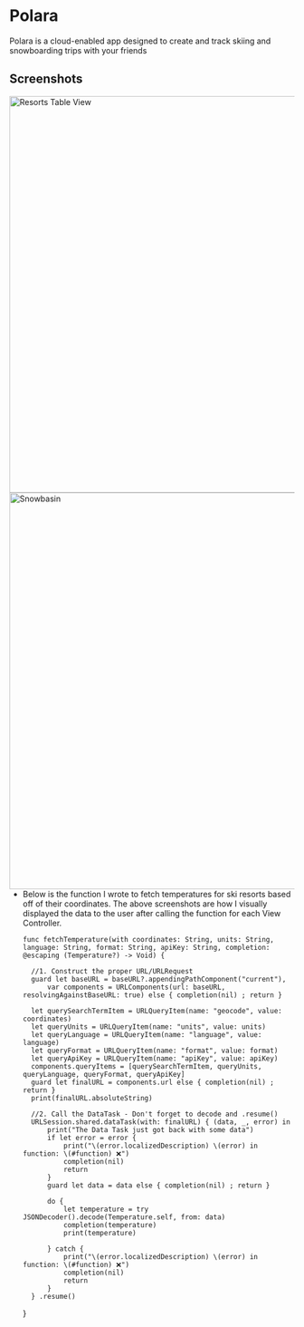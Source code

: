 # Polara

Polara is a cloud-enabled app designed to create and track skiing and snowboarding trips with your friends

## Screenshots
<img src="https://user-images.githubusercontent.com/45154466/88511206-b1545600-cfa1-11ea-8ec0-23561c068b31.png" alt="Resorts Table View" style="float: left; margin-right: 10px;" height="700"/> <img src="https://user-images.githubusercontent.com/45154466/88511203-b0232900-cfa1-11ea-9560-86c4da768c9d.png" alt="Snowbasin" style="float: left; margin-right: 10px;" height="700"/>

- Below is the function I wrote to fetch temperatures for ski resorts based off of their coordinates. The above screenshots are how I visually displayed the data to the user after calling the function for each View Controller.

      func fetchTemperature(with coordinates: String, units: String, language: String, format: String, apiKey: String, completion: @escaping (Temperature?) -> Void) {
        
        //1. Construct the proper URL/URLRequest
        guard let baseURL = baseURL?.appendingPathComponent("current"),
            var components = URLComponents(url: baseURL, resolvingAgainstBaseURL: true) else { completion(nil) ; return }
        
        let querySearchTermItem = URLQueryItem(name: "geocode", value: coordinates)
        let queryUnits = URLQueryItem(name: "units", value: units)
        let queryLanguage = URLQueryItem(name: "language", value: language)
        let queryFormat = URLQueryItem(name: "format", value: format)
        let queryApiKey = URLQueryItem(name: "apiKey", value: apiKey)
        components.queryItems = [querySearchTermItem, queryUnits, queryLanguage, queryFormat, queryApiKey]
        guard let finalURL = components.url else { completion(nil) ; return }
        print(finalURL.absoluteString)
        
        //2. Call the DataTask - Don't forget to decode and .resume()
        URLSession.shared.dataTask(with: finalURL) { (data, _, error) in
            print("The Data Task just got back with some data")
            if let error = error {
                print("\(error.localizedDescription) \(error) in function: \(#function) ❌")
                completion(nil)
                return
            }
            guard let data = data else { completion(nil) ; return }
            
            do {
                let temperature = try JSONDecoder().decode(Temperature.self, from: data)
                completion(temperature)
                print(temperature)
            
            } catch {
                print("\(error.localizedDescription) \(error) in function: \(#function) ❌")
                completion(nil)
                return
            }
        } .resume()
    }
